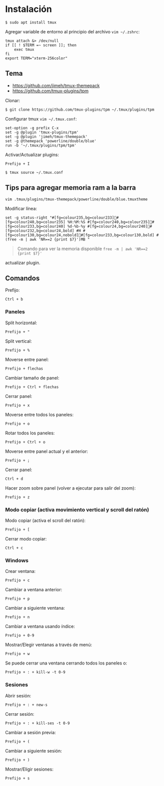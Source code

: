 # Instalación

```
$ sudo apt install tmux
```

Agregar variable de entorno al principio del archivo `vim ~/.zshrc`:
```
tmux attach &> /dev/null
if [[ ! $TERM =~ screen ]]; then
    exec tmux
fi
export TERM="xterm-256color"
```

## Tema

- https://github.com/jimeh/tmux-themepack
- https://github.com/tmux-plugins/tpm

Clonar:
```
$ git clone https://github.com/tmux-plugins/tpm ~/.tmux/plugins/tpm
```

Configurar tmux `vim ~/.tmux.conf`:
```
set-option -g prefix C-x
set -g @plugin 'tmux-plugins/tpm'
set -g @plugin 'jimeh/tmux-themepack'
set -g @themepack 'powerline/double/blue'
run -b '~/.tmux/plugins/tpm/tpm'
```

Activar/Actualizar plugins:
```
Prefijo + I
```
```
$ tmux source ~/.tmux.conf
```

## Tips para agregar memoria ram a la barra
```
vim .tmux/plugins/tmux-themepack/powerline/double/blue.tmuxtheme
```

Modificar línea:
```
set -g status-right "#[fg=colour235,bg=colour233]#[fg=colour240,bg=colour235] %H:%M:%S #[fg=colour240,bg=colour235]#[fg=colour233,bg=colour240] %d-%b-%y #[fg=colour24,bg=colour240]#[fg=colour232,bg=colour24,bold] #H #[fg=colour130,bg=colour24,nobold]#[fg=colour233,bg=colour130,bold] #(free -m | awk 'NR==2 {print $7}')MB "
```

> Comando para ver la memoria disponible `free -m | awk 'NR==2 {print $7}'`

actualizar plugin.

## Comandos

Prefijo:
```
Ctrl + b
```

### Paneles

Split horizontal:
```
Prefijo + "
```

Split vertical:
```
Prefijo + %
```

Moverse entre panel:
```
Prefijo + flechas
```

Cambiar tamaño de panel:
```
Prefijo + Ctrl + flechas
```

Cerrar panel:
```
Prefijo + x
```

Moverse entre todos los paneles:
```
Prefijo + o
```

Rotar todos los paneles:
```
Prefijo + Ctrl + o
```

Moverse entre panel actual y el anterior:
```
Prefijo + ;
```

Cerrar panel:
```
Ctrl + d
```

Hacer zoom sobre panel (volver a ejecutar para salir del zoom):
```
Prefijo + z
```

### Modo copiar (activa movimiento vertical y scroll del ratón)

Modo copiar (activa el scroll del ratón):
```
Prefijo + [
```

Cerrar modo copiar:
```
Ctrl + c
```

### Windows

Crear ventana:
```
Prefijo + c
```

Cambiar a ventana anterior:
```
Prefijo + p
```

Cambiar a siguiente ventana:
```
Prefijo + n
```

Cambiar a ventana usando índice:
```
Prefijo + 0-9
```

Mostrar/Elegir ventanas a través de menú:
```
Prefijo + w
```

Se puede cerrar una ventana cerrando todos los paneles o:
```
Prefijo + : + kill-w -t 0-9
```

### Sesiones

Abrir sesión:
```
Prefijo + : + new-s
```

Cerrar sesión:
```
Prefijo + : + kill-ses -t 0-9
```

Cambiar a sesión previa:
```
Prefijo + (
```

Cambiar a siguiente sesión:
```
Prefijo + )
```

Mostrar/Eligir sesiones:
```
Prefijo + s
```
